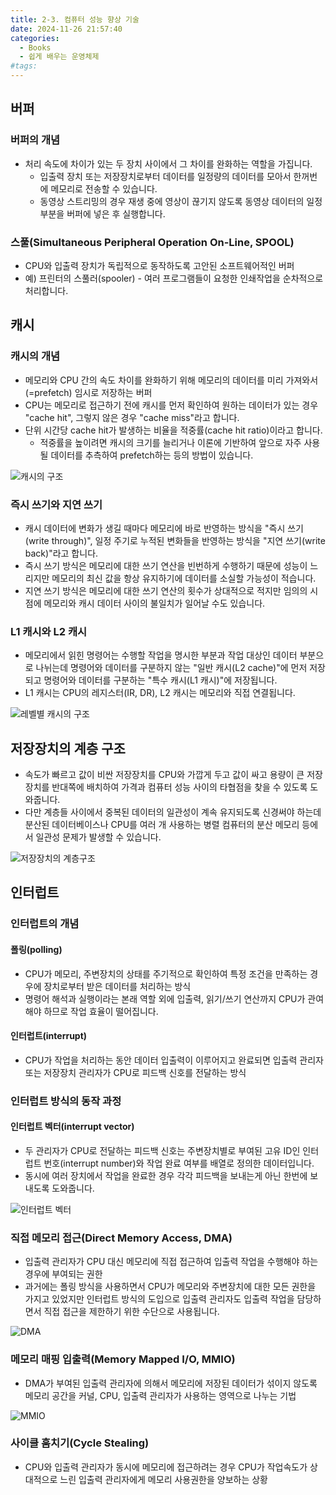 ```yaml
---
title: 2-3. 컴퓨터 성능 향상 기술
date: 2024-11-26 21:57:40
categories:
  - Books
  - 쉽게 배우는 운영체제
#tags:
---
```

## 버퍼

### 버퍼의 개념

- 처리 속도에 차이가 있는 두 장치 사이에서 그 차이를 완화하는 역할을 가집니다.
  - 입출력 장치 또는 저장장치로부터 데이터를 일정량의 데이터를 모아서 한꺼번에 메모리로 전송할 수 있습니다.
  - 동영상 스트리밍의 경우 재생 중에 영상이 끊기지 않도록 동영상 데이터의 일정 부분을 버퍼에 넣은 후 실행합니다.

### 스풀(Simultaneous Peripheral Operation On-Line, SPOOL)

- CPU와 입출력 장치가 독립적으로 동작하도록 고안된 소프트웨어적인 버퍼
- 예) 프린터의 스풀러(spooler) - 여러 프로그램들이 요청한 인쇄작업을 순차적으로 처리합니다.

## 캐시

### 캐시의 개념

- 메모리와 CPU 간의 속도 차이를 완화하기 위해 메모리의 데이터를 미리 가져와서(=prefetch) 임시로 저장하는 버퍼
- CPU는 메모리로 접근하기 전에 캐시를 먼저 확인하여 원하는 데이터가 있는 경우 "cache hit", 그렇지 않은 경우 "cache miss"라고 합니다.
- 단위 시간당 cache hit가 발생하는 비율을 적중률(cache hit ratio)이라고 합니다.
  - 적중률을 높이려면 캐시의 크기를 늘리거나 이론에 기반하여 앞으로 자주 사용될 데이터를 추측하여 prefetch하는 등의 방법이 있습니다.

![캐시의 구조](/images/cache_architecture.png)

### 즉시 쓰기와 지연 쓰기

- 캐시 데이터에 변화가 생길 때마다 메모리에 바로 반영하는 방식을 "즉시 쓰기(write through)", 일정 주기로 누적된 변화들을 반영하는 방식을 "지연 쓰기(write back)"라고 합니다.
- 즉시 쓰기 방식은 메모리에 대한 쓰기 연산을 빈번하게 수행하기 때문에 성능이 느리지만 메모리의 최신 값을 항상 유지하기에 데이터를 소실할 가능성이 적습니다.
- 지연 쓰기 방식은 메모리에 대한 쓰기 연산의 횟수가 상대적으로 적지만 임의의 시점에 메모리와 캐시 데이터 사이의 불일치가 일어날 수도 있습니다.

### L1 캐시와 L2 캐시

- 메모리에서 읽힌 명령어는 수행할 작업을 명시한 부분과 작업 대상인 데이터 부분으로 나뉘는데 명령어와 데이터를 구분하지 않는 "일반 캐시(L2 cache)"에 먼저 저장되고 명령어와 데이터를 구분하는 "특수 캐시(L1 캐시)"에 저장됩니다.
- L1 캐시는 CPU의 레지스터(IR, DR), L2 캐시는 메모리와 직접 연결됩니다.

![레벨별 캐시의 구조](/images/layer_cache.png)

## 저장장치의 계층 구조

- 속도가 빠르고 값이 비싼 저장장치를 CPU와 가깝게 두고 값이 싸고 용량이 큰 저장장치를 반대쪽에 배치하여 가격과 컴퓨터 성능 사이의 타협점을 찾을 수 있도록 도와줍니다.
- 다만 계층들 사이에서 중복된 데이터의 일관성이 계속 유지되도록 신경써야 하는데 분산된 데이터베이스나 CPU를 여러 개 사용하는 병렬 컴퓨터의 분산 메모리 등에서 일관성 문제가 발생할 수 있습니다.

![저장장치의 계층구조](/images/storage_layer.png)

## 인터럽트

### 인터럽트의 개념

#### 폴링(polling)
- CPU가 메모리, 주변장치의 상태를 주기적으로 확인하여 특정 조건을 만족하는 경우에 장치로부터 받은 데이터를 처리하는 방식
- 명령어 해석과 실행이라는 본래 역할 외에 입출력, 읽기/쓰기 연산까지 CPU가 관여해야 하므로 작업 효율이 떨어집니다.

#### 인터럽트(interrupt)
- CPU가 작업을 처리하는 동안 데이터 입출력이 이루어지고 완료되면 입출력 관리자 또는 저장장치 관리자가 CPU로 피드백 신호를 전달하는 방식

### 인터럽트 방식의 동작 과정

#### 인터럽트 벡터(interrupt vector)
- 두 관리자가 CPU로 전달하는 피드백 신호는 주변장치별로 부여된 고유 ID인 인터럽트 번호(interrupt number)와 작업 완료 여부를 배열로 정의한 데이터입니다.
- 동시에 여러 장치에서 작업을 완료한 경우 각각 피드백을 보내는게 아닌 한번에 보내도록 도와줍니다.

![인터럽트 벡터](/images/interrupt.png)

### 직접 메모리 접근(Direct Memory Access, DMA)

- 입출력 관리자가 CPU 대신 메모리에 직접 접근하여 입출력 작업을 수행해야 하는 경우에 부여되는 권한
- 과거에는 폴링 방식을 사용하면서 CPU가 메모리와 주변장치에 대한 모든 권한을 가지고 있었지만 인터럽트 방식의 도입으로 입출력 관리자도 입출력 작업을 담당하면서 직접 접근을 제한하기 위한 수단으로 사용됩니다.

![DMA](/images/dma.png)

### 메모리 매핑 입출력(Memory Mapped I/O, MMIO)

- DMA가 부여된 입출력 관리자에 의해서 메모리에 저장된 데이터가 섞이지 않도록 메모리 공간을 커널, CPU, 입출력 관리자가 사용하는 영역으로 나누는 기법

![MMIO](/images/mmio.png)

### 사이클 훔치기(Cycle Stealing)

- CPU와 입출력 관리자가 동시에 메모리에 접근하려는 경우 CPU가 작업속도가 상대적으로 느린 입출력 관리자에게 메모리 사용권한을 양보하는 상황

